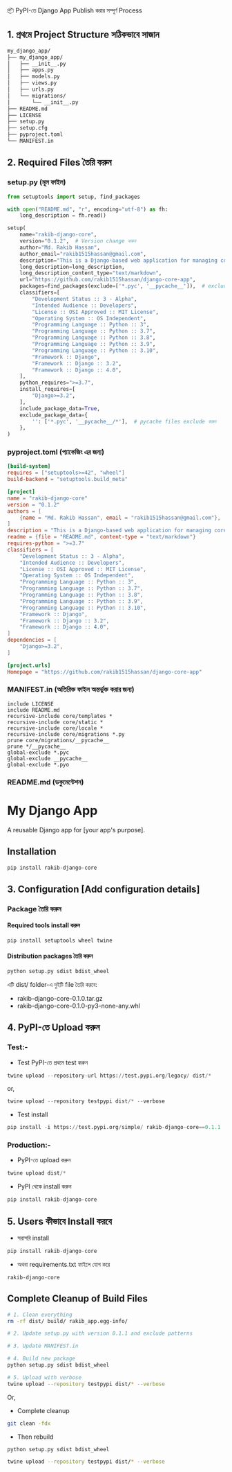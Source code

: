 📦 PyPI-তে Django App Publish করার সম্পূর্ণ Process

## 1. প্রথমে Project Structure সঠিকভাবে সাজান
```bash
my_django_app/
├── my_django_app/
│   ├── __init__.py
│   ├── apps.py
│   ├── models.py
│   ├── views.py
│   ├── urls.py
│   └── migrations/
│       └── __init__.py
├── README.md
├── LICENSE
├── setup.py
├── setup.cfg
├── pyproject.toml
└── MANIFEST.in
```

## 2. Required Files তৈরি করুন

### setup.py (মূল ফাইল)
```python
from setuptools import setup, find_packages

with open("README.md", "r", encoding="utf-8") as fh:
    long_description = fh.read()

setup(
    name="rakib-django-core",
    version="0.1.2",  # Version change করুন
    author="Md. Rakib Hassan",
    author_email="rakib1515hassan@gmail.com",
    description="This is a Django-based web application for managing core functionalities.",
    long_description=long_description,
    long_description_content_type="text/markdown",
    url="https://github.com/rakib1515hassan/django-core-app",
    packages=find_packages(exclude=['*.pyc', '__pycache__']),  # exclude add করুন
    classifiers=[
        "Development Status :: 3 - Alpha",
        "Intended Audience :: Developers",
        "License :: OSI Approved :: MIT License",
        "Operating System :: OS Independent",
        "Programming Language :: Python :: 3",
        "Programming Language :: Python :: 3.7",
        "Programming Language :: Python :: 3.8",
        "Programming Language :: Python :: 3.9",
        "Programming Language :: Python :: 3.10",
        "Framework :: Django",
        "Framework :: Django :: 3.2",
        "Framework :: Django :: 4.0",
    ],
    python_requires=">=3.7",
    install_requires=[
        "Django>=3.2",
    ],
    include_package_data=True,
    exclude_package_data={
        '': ['*.pyc', '__pycache__/*'],  # pycache files exclude করুন
    },
)
```


### pyproject.toml (প্যাকেজিং এর জন্য)
```toml
[build-system]
requires = ["setuptools>=42", "wheel"]
build-backend = "setuptools.build_meta"

[project]
name = "rakib-django-core"
version = "0.1.2"
authors = [
    {name = "Md. Rakib Hassan", email = "rakib1515hassan@gmail.com"},
]
description = "This is a Django-based web application for managing core functionalities."
readme = {file = "README.md", content-type = "text/markdown"}
requires-python = ">=3.7"
classifiers = [
    "Development Status :: 3 - Alpha",
    "Intended Audience :: Developers",
    "License :: OSI Approved :: MIT License",
    "Operating System :: OS Independent",
    "Programming Language :: Python :: 3",
    "Programming Language :: Python :: 3.7",
    "Programming Language :: Python :: 3.8",
    "Programming Language :: Python :: 3.9",
    "Programming Language :: Python :: 3.10",
    "Framework :: Django",
    "Framework :: Django :: 3.2",
    "Framework :: Django :: 4.0",
]
dependencies = [
    "Django>=3.2",
]

[project.urls]
Homepage = "https://github.com/rakib1515hassan/django-core-app"
```


### MANIFEST.in (অতিরিক্ত ফাইল অন্তর্ভুক্ত করার জন্য)
```plaintext
include LICENSE
include README.md
recursive-include core/templates *
recursive-include core/static *
recursive-include core/locale *
recursive-include core/migrations *.py
prune core/migrations/__pycache__
prune */__pycache__
global-exclude *.pyc
global-exclude __pycache__
global-exclude *.pyo
```


### README.md (ডকুমেন্টেশন)
# My Django App

A reusable Django app for [your app's purpose].

## Installation

```bash
pip install rakib-django-core
``` 


## 3. Configuration [Add configuration details]

### **Package তৈরি করুন**

#### Required tools install করুন
```python
pip install setuptools wheel twine
```

#### Distribution packages তৈরি করুন
```python
python setup.py sdist bdist_wheel
```

এটি dist/ folder-এ দুইটি file তৈরি করবে:

- rakib-django-core-0.1.0.tar.gz
- rakib-django-core-0.1.0-py3-none-any.whl


## 4. PyPI-তে Upload করুন

### Test:-
- Test PyPI-তে প্রথমে test করুন
```python
twine upload --repository-url https://test.pypi.org/legacy/ dist/*
```
or,
```python
twine upload --repository testpypi dist/* --verbose
``` 

- Test install
```python
pip install -i https://test.pypi.org/simple/ rakib-django-core==0.1.1
```

### Production:-
- PyPI-তে upload করুন
```python
twine upload dist/*
``` 
- PyPI থেকে install করুন
```python
pip install rakib-django-core
```



## 5. Users কীভাবে Install করবে

- সরাসরি install
```python
pip install rakib-django-core
```

- অথবা requirements.txt ফাইলে যোগ করে
``` plaintext
rakib-django-core
```





## Complete Cleanup of Build Files

```bash
# 1. Clean everything
rm -rf dist/ build/ rakib_app.egg-info/

# 2. Update setup.py with version 0.1.1 and exclude patterns

# 3. Update MANIFEST.in

# 4. Build new package
python setup.py sdist bdist_wheel

# 5. Upload with verbose
twine upload --repository testpypi dist/* --verbose
```
Or,
- Complete cleanup
```bash
git clean -fdx
```

- Then rebuild
```python
python setup.py sdist bdist_wheel
``` 
```bash
twine upload --repository testpypi dist/* --verbose
```